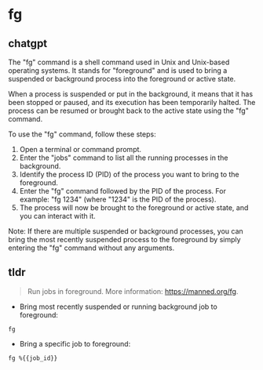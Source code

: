 # fg 
## chatgpt 
The "fg" command is a shell command used in Unix and Unix-based operating systems. It stands for "foreground" and is used to bring a suspended or background process into the foreground or active state. 

When a process is suspended or put in the background, it means that it has been stopped or paused, and its execution has been temporarily halted. The process can be resumed or brought back to the active state using the "fg" command.

To use the "fg" command, follow these steps:

1. Open a terminal or command prompt.
2. Enter the "jobs" command to list all the running processes in the background.
3. Identify the process ID (PID) of the process you want to bring to the foreground.
4. Enter the "fg" command followed by the PID of the process. For example: "fg 1234" (where "1234" is the PID of the process).
5. The process will now be brought to the foreground or active state, and you can interact with it.

Note: If there are multiple suspended or background processes, you can bring the most recently suspended process to the foreground by simply entering the "fg" command without any arguments. 

## tldr 
 
> Run jobs in foreground.
> More information: <https://manned.org/fg>.

- Bring most recently suspended or running background job to foreground:

`fg`

- Bring a specific job to foreground:

`fg %{{job_id}}`

